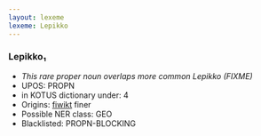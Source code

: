 ```yaml
---
layout: lexeme
lexeme: Lepikko
---
```


###  Lepikko₁

* _This rare proper noun overlaps more common *Lepikko* (FIXME)_
* UPOS:  PROPN
* in KOTUS dictionary under:  4
* Origins: [fiwikt](https://fi.wiktionary.org/wiki/Lepikko) finer 
* Possible NER class:  GEO
* Blacklisted:  PROPN-BLOCKING

